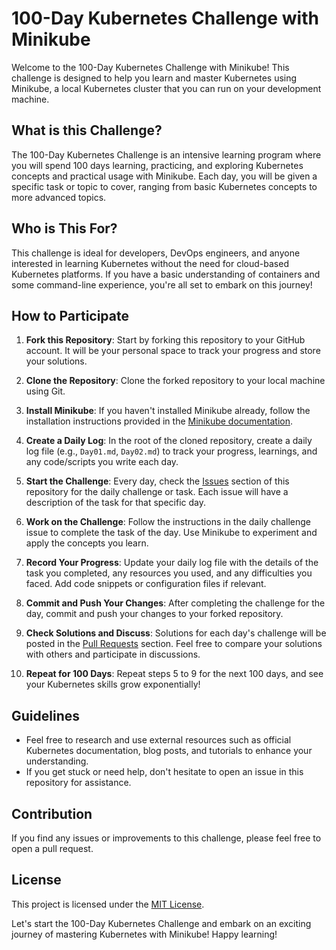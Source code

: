 # 100-Day Kubernetes Challenge with Minikube

Welcome to the 100-Day Kubernetes Challenge with Minikube! This challenge is designed to help you learn and master Kubernetes using Minikube, a local Kubernetes cluster that you can run on your development machine.

## What is this Challenge?

The 100-Day Kubernetes Challenge is an intensive learning program where you will spend 100 days learning, practicing, and exploring Kubernetes concepts and practical usage with Minikube. Each day, you will be given a specific task or topic to cover, ranging from basic Kubernetes concepts to more advanced topics.

## Who is This For?

This challenge is ideal for developers, DevOps engineers, and anyone interested in learning Kubernetes without the need for cloud-based Kubernetes platforms. If you have a basic understanding of containers and some command-line experience, you're all set to embark on this journey!

## How to Participate

1. **Fork this Repository**: Start by forking this repository to your GitHub account. It will be your personal space to track your progress and store your solutions.

2. **Clone the Repository**: Clone the forked repository to your local machine using Git.

3. **Install Minikube**: If you haven't installed Minikube already, follow the installation instructions provided in the [Minikube documentation](https://minikube.sigs.k8s.io/docs/start/).

4. **Create a Daily Log**: In the root of the cloned repository, create a daily log file (e.g., `Day01.md`, `Day02.md`) to track your progress, learnings, and any code/scripts you write each day.

5. **Start the Challenge**: Every day, check the [Issues](../../issues) section of this repository for the daily challenge or task. Each issue will have a description of the task for that specific day.

6. **Work on the Challenge**: Follow the instructions in the daily challenge issue to complete the task of the day. Use Minikube to experiment and apply the concepts you learn.

7. **Record Your Progress**: Update your daily log file with the details of the task you completed, any resources you used, and any difficulties you faced. Add code snippets or configuration files if relevant.

8. **Commit and Push Your Changes**: After completing the challenge for the day, commit and push your changes to your forked repository.

9. **Check Solutions and Discuss**: Solutions for each day's challenge will be posted in the [Pull Requests](../../pulls) section. Feel free to compare your solutions with others and participate in discussions.

10. **Repeat for 100 Days**: Repeat steps 5 to 9 for the next 100 days, and see your Kubernetes skills grow exponentially!

## Guidelines

- Feel free to research and use external resources such as official Kubernetes documentation, blog posts, and tutorials to enhance your understanding.
- If you get stuck or need help, don't hesitate to open an issue in this repository for assistance.

## Contribution

If you find any issues or improvements to this challenge, please feel free to open a pull request.

## License

This project is licensed under the [MIT License](LICENSE).

Let's start the 100-Day Kubernetes Challenge and embark on an exciting journey of mastering Kubernetes with Minikube! Happy learning!